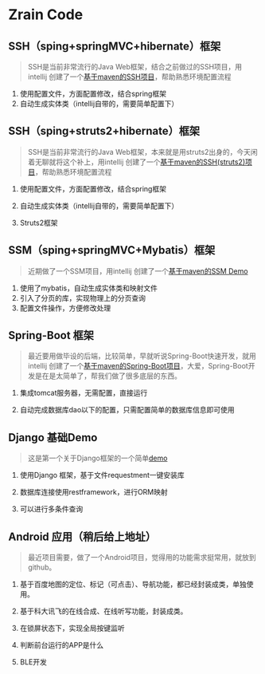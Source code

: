 # Zrain Code

## SSH（sping+springMVC+hibernate）框架
 > SSH是当前非常流行的Java Web框架，结合之前做过的SSH项目，用intellij 创建了一个[基于maven的SSH项目](https://github.com/rain18/demoCode/tree/master/SSHDemo)，帮助熟悉环境配置流程
  
  1. 使用配置文件，方面配置修改，结合spring框架
   
  2. 自动生成实体类（intellij自带的，需要简单配置下）
  
## SSH（sping+struts2+hibernate）框架
 > SSH是当前非常流行的Java Web框架，本来就是用struts2出身的，今天闲着无聊就将这个补上，用intellij 创建了一个[基于maven的SSH(struts2)项目](https://github.com/rain18/demoCode/tree/master/SSH2Demo)，帮助熟悉环境配置流程
  
  1. 使用配置文件，方面配置修改，结合spring框架
  
  2. 自动生成实体类（intellij自带的，需要简单配置下）
  
  3. Struts2框架

 
## SSM（sping+springMVC+Mybatis）框架
 > 近期做了一个SSM项目，用intellij 创建了一个[基于maven的SSM Demo](https://github.com/rain18/demoCode/tree/master/SSMDemo)
   
  1. 使用了mybatis，自动生成实体类和映射文件
   
  2. 引入了分页的库，实现物理上的分页查询
   
  3. 配置文件操作，方便修改处理
  
  
## Spring-Boot 框架
 > 最近要用做毕设的后端，比较简单，早就听说Spring-Boot快速开发，就用intellij 创建了一个[基于maven的Spring-Boot项目](https://github.com/rain18/spring-Boot)，大爱，Spring-Boot开发是在是太简单了，帮我们做了很多底层的东西。
   
  1. 集成tomcat服务器，无需配置，直接运行
  
  2. 自动完成数据库dao以下的配置，只需配置简单的数据库信息即可使用


## Django 基础Demo
 > 这是第一个关于Django框架的一个简单[demo](https://github.com/rain18/django_ebusiness)
 
 1. 使用Django 框架，基于文件requestment一键安装库
 
 2. 数据库连接使用restframework，进行ORM映射
 
 3. 可以进行多条件查询
 
## Android 应用（稍后给上地址）
 > 最近项目需要，做了一个Android项目，觉得用的功能需求挺常用，就放到github。
 
 1. 基于百度地图的定位、标记（可点击）、导航功能，都已经封装成类，单独使用。
 
 2. 基于科大讯飞的在线合成、在线听写功能，封装成类。
 
 3. 在锁屏状态下，实现全局按键监听
 
 4. 判断前台运行的APP是什么
 
 5. BLE开发
